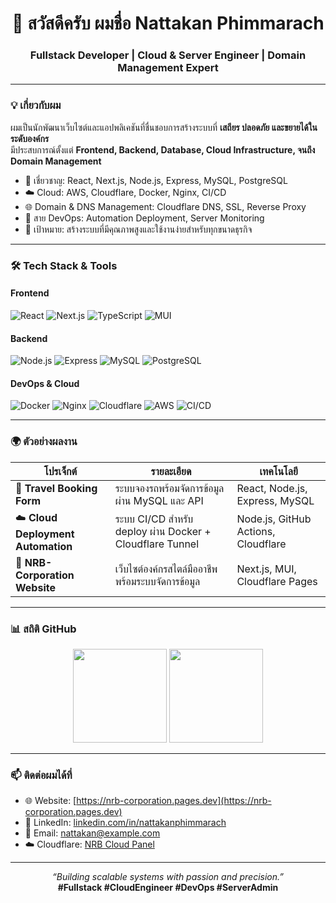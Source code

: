 <!-- Header -->
<h1 align="center">👋 สวัสดีครับ ผมชื่อ Nattakan Phimmarach</h1>
<h3 align="center">Fullstack Developer | Cloud & Server Engineer | Domain Management Expert</h3>

---

### 💡 เกี่ยวกับผม
ผมเป็นนักพัฒนาเว็บไซต์และแอปพลิเคชันที่ชื่นชอบการสร้างระบบที่ **เสถียร ปลอดภัย และขยายได้ในระดับองค์กร**  
มีประสบการณ์ตั้งแต่ **Frontend, Backend, Database, Cloud Infrastructure, จนถึง Domain Management**

- 🚀 เชี่ยวชาญ: React, Next.js, Node.js, Express, MySQL, PostgreSQL  
- ☁️ Cloud: AWS, Cloudflare, Docker, Nginx, CI/CD  
- 🌐 Domain & DNS Management: Cloudflare DNS, SSL, Reverse Proxy  
- 🧩 สาย DevOps: Automation Deployment, Server Monitoring  
- 🎯 เป้าหมาย: สร้างระบบที่มีคุณภาพสูงและใช้งานง่ายสำหรับทุกขนาดธุรกิจ

---

### 🛠️ Tech Stack & Tools

#### **Frontend**
![React](https://img.shields.io/badge/React-20232A?style=flat&logo=react)
![Next.js](https://img.shields.io/badge/Next.js-000000?style=flat&logo=nextdotjs)
![TypeScript](https://img.shields.io/badge/TypeScript-007ACC?style=flat&logo=typescript)
![MUI](https://img.shields.io/badge/MUI-007FFF?style=flat&logo=mui)

#### **Backend**
![Node.js](https://img.shields.io/badge/Node.js-43853D?style=flat&logo=node-dot-js)
![Express](https://img.shields.io/badge/Express-000000?style=flat&logo=express)
![MySQL](https://img.shields.io/badge/MySQL-4479A1?style=flat&logo=mysql)
![PostgreSQL](https://img.shields.io/badge/PostgreSQL-316192?style=flat&logo=postgresql)

#### **DevOps & Cloud**
![Docker](https://img.shields.io/badge/Docker-2496ED?style=flat&logo=docker)
![Nginx](https://img.shields.io/badge/Nginx-009639?style=flat&logo=nginx)
![Cloudflare](https://img.shields.io/badge/Cloudflare-F38020?style=flat&logo=cloudflare)
![AWS](https://img.shields.io/badge/AWS-232F3E?style=flat&logo=amazon-aws)
![CI/CD](https://img.shields.io/badge/GitHub%20Actions-2088FF?style=flat&logo=github-actions)

---

### 🌍 ตัวอย่างผลงาน

| โปรเจ็กต์ | รายละเอียด | เทคโนโลยี |
|------------|-------------|------------|
| 🚗 **Travel Booking Form** | ระบบจองรถพร้อมจัดการข้อมูลผ่าน MySQL และ API | React, Node.js, Express, MySQL |
| ☁️ **Cloud Deployment Automation** | ระบบ CI/CD สำหรับ deploy ผ่าน Docker + Cloudflare Tunnel | Node.js, GitHub Actions, Cloudflare |
| 🏢 **NRB-Corporation Website** | เว็บไซต์องค์กรสไตล์มืออาชีพพร้อมระบบจัดการข้อมูล | Next.js, MUI, Cloudflare Pages |

---

### 📊 สถิติ GitHub

<p align="center">
  <img src="https://github-readme-stats.vercel.app/api?username=nattakanphimmarach&show_icons=true&theme=tokyonight" height="150" />
  <img src="https://github-readme-streak-stats.herokuapp.com/?user=nattakanphimmarach&theme=tokyonight" height="150" />
</p>

---

### 📫 ติดต่อผมได้ที่
- 🌐 Website: [https://nrb-corporation.pages.dev](https://nrb-corporation.pages.dev)
- 💼 LinkedIn: [linkedin.com/in/nattakanphimmarach](https://linkedin.com/in/nattakanphimmarach)
- 📧 Email: nattakan@example.com
- ☁️ Cloudflare: [NRB Cloud Panel](https://dash.cloudflare.com)

---

<p align="center">
  <i>“Building scalable systems with passion and precision.”</i><br/>
  <b>#Fullstack #CloudEngineer #DevOps #ServerAdmin</b>
</p>
